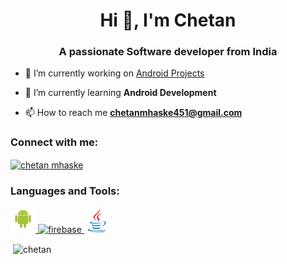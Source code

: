 <h1 align="center">Hi 👋, I'm Chetan</h1>
<h3 align="center">A passionate Software developer from India</h3>

- 🔭 I’m currently working on [Android Projects](https://github.com/ChetanMhaske/Password-Generator-And-Captcha-Verification)

- 🌱 I’m currently learning **Android Development**

- 📫 How to reach me **chetanmhaske451@gmail.com**

<h3 align="left">Connect with me:</h3>
<p align="left">
<a href="https://linkedin.com/in/chetan mhaske" target="blank"><img align="center" src="https://raw.githubusercontent.com/rahuldkjain/github-profile-readme-generator/master/src/images/icons/Social/linked-in-alt.svg" alt="chetan mhaske" height="30" width="40" /></a>
</p>

<h3 align="left">Languages and Tools:</h3>
<p align="left"> <a href="https://developer.android.com" target="_blank" rel="noreferrer"> <img src="https://raw.githubusercontent.com/devicons/devicon/master/icons/android/android-original-wordmark.svg" alt="android" width="40" height="40"/> </a> <a href="https://firebase.google.com/" target="_blank" rel="noreferrer"> <img src="https://www.vectorlogo.zone/logos/firebase/firebase-icon.svg" alt="firebase" width="40" height="40"/> </a> <a href="https://www.java.com" target="_blank" rel="noreferrer"> <img src="https://raw.githubusercontent.com/devicons/devicon/master/icons/java/java-original.svg" alt="java" width="40" height="40"/> </a> </p>

<p>&nbsp;<img align="center" src="https://github-readme-stats.vercel.app/api?username=chetan&show_icons=true&locale=en" alt="chetan" /></p>


